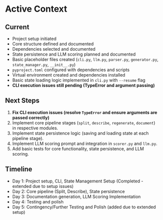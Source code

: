 # Active Context

## Current
- Project setup initiated
- Core structure defined and documented
- Dependencies selected and documented
- State persistence and LLM scoring planned and documented
- Basic placeholder files created (`cli.py`, `llm.py`, `parser.py`, `generator.py`, `state_manager.py`, `__init__.py`)
- `pyproject.toml` configured with dependencies and scripts
- Virtual environment created and dependencies installed
- Basic state loading logic implemented in `cli.py` with `--resume` flag
- **CLI execution issues still pending (TypeError and argument passing)**

## Next Steps
1. **Fix CLI execution issues (resolve `TypeError` and ensure arguments are passed correctly)**
2. Implement core pipeline stages (`split`, `describe`, `regenerate`, `document`) in respective modules.
3. Implement state persistence logic (saving and loading state at each pipeline stage).
4. Implement LLM scoring prompt and integration in `scorer.py` and `llm.py`.
5. Add basic tests for core functionality, state persistence, and LLM scoring.

## Timeline
- Day 1: Project setup, CLI, State Management Setup (Completed - extended due to setup issues)
- Day 2: Core pipeline (Split, Describe), State persistence
- Day 3: Documentation generation, LLM Scoring Implementation
- Day 4: Testing and polish
- Day 5: Contingency/Further Testing and Polish (added due to extended setup)
